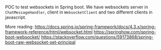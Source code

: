 POC to test websockets in Spring boot.
We have websockets server in `ChatMessageHandler`, client in `WebsocketClient` and two different clients in javascript.

More reading:
https://docs.spring.io/spring-framework/docs/4.3.x/spring-framework-reference/html/websocket.html
https://springhow.com/spring-boot-websocket/
https://stackoverflow.com/questions/59173868/spring-boot-raw-websocket-set-principal
